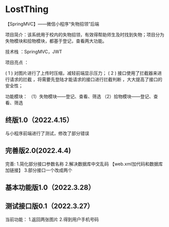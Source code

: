 # LostThing
【SpringMVC】——微信小程序“失物招领”后端

项目简介：该系统用于校内的失物招领，有效得帮助师生及时找到失物；项目分为失物模块和拾物模块，都基于登记，查看两大功能。

技术栈 ：SpringMVC，JWT

项目亮点 ：

( 1 ) 对图片进行了上传时压缩，减轻前端显示压力；
( 2 )  接口使用了拦截器来进行请求的拦截 ，将需要先登陆才能请求的接口进行拦截判断 ，大大提高了接口的安全性；
	



功能模块：
（1）失物模块——登记、查看、筛选
（2）拾物模块——登记、查看、筛选

## 终版1.0（2022.4.15）
与小程序前端进行了测试，修改了部分错误


## 完善版2.0(2022.4.4)
完善:
1.简化部分接口参数名称
2.解决数据库中文乱码			【web.xml加代码和数据库加链接】
3.部分接口一个改成两个

## 基本功能版1.0（2022.3.28）

## 测试接口版0.1（2022.3.27）
当前功能：
1.返回两张图片
2.得到用户手机号码
